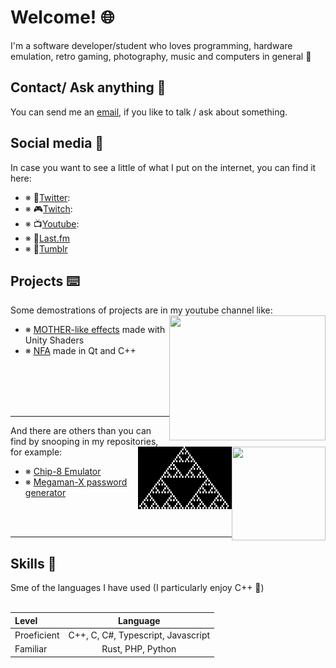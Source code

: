 # Welcome! 🌐

I'm a software developer/student who loves programming, hardware emulation, retro gaming, photography, music and computers in general 🤖

## Contact/ Ask anything 📨
You can send me an [email](mailto:network.9961@gmail.com), if you like to talk / ask about something.

## Social media 📡
In case you want to see a little of what I put on the internet, you can find it here:
- ※ 🐤[Twitter](https://twitter.com/robot_earss):
- ※ 🎮[Twitch](https://www.twitch.tv/):
- ※ 📺[Youtube](https://www.youtube.com/channel/UCSMQuAycgl_GFIU2fDMHNSw):
- ※ 🎵[Last.fm](https://www.last.fm/user/IvanSt33zy)
- ※ 📸[Tumblr](https://ivanayalastd.tumblr.com/)

## Projects ⌨️
Some demostrations of projects are in my youtube channel like:
<img align="right" width="250" height="200" src="https://media.giphy.com/media/wMzl25o8Yp5FRB91E8/giphy.gif">
 - ※ [MOTHER-like effects](https://github.com/ivansteezy/Unity-MOTHER-Shaders) made with Unity Shaders
 - ※ [NFA](https://github.com/ivansteezy/AFND-UI) made in Qt and C++

<br><br><br><br><hr>

And there are others than you can find by snooping in my repositories, for example:
<img align="right" width="150" height="150" src="https://i1.sndcdn.com/artworks-000014552898-ewxkg9-t500x500.jpg">
<img align="right" width="150" height="100" src="https://github.com/ivansteezy/CHIP-8-Emulator/blob/master/Snapshots/Sierpinski.png">

- ※ [Chip-8 Emulator](https://github.com/ivansteezy/CHIP-8-Emulator)
- ※ [Megaman-X password generator](https://github.com/ivansteezy/Megaman-X-Password-Generator)

<br><br><hr>

## Skills 🎯
Sme of the languages I have used (I particularly enjoy C++ 💜)
<br><br>
<table align="center">
    <thead>
        <tr>
            <th align="left">Level</th>
            <th align="center">Language</th>
        </tr>
    </thead>
    <tbody>
        <tr>
            <td align="left">Proeficient</td>
            <td align="center">C++, C, C#, Typescript, Javascript</td>
        </tr>
        <tr>
            <td align="left">Familiar</td>
            <td align="center">Rust, PHP, Python</td>
        </tr>
    </tbody>
</table>
